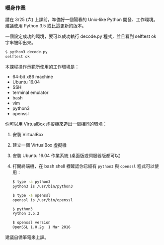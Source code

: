 ### 暖身作業

請在 3/25 (六) 上課前，準備好一個陽春的 Unix-like Python 開發、工作環境。建議使用 Python 3.5 或比這更新的版本。

一個設定成功的環境，要可以成功執行 decode.py 程式，並且看到 selftest ok 字串被印出來。

```bash
$ python3 decode.py
selftest ok
```

本課程操作示範所使用的工作環境是：

  - 64-bit x86 machine
  - Ubuntu 16.04
  - SSH
  - terminal emulator
  - bash
  - vim
  - python3
  - openssl

你可以用 VirtualBox 虛擬機來造出一個相同的環境：

 1. 安裝 VirtualBox

 2. 建立一個 VirtualBox 虛擬機

 3. 安裝 Ubuntu 16.04 作業系統 (桌面版或伺服器版都可以)

 4. 打開終端機，在 bash shell 裡確認你已經有 `python3` 與 `openssl` 程式可以使用：

    ```bash
    $ type -a python3
    python3 is /usr/bin/python3

    $ type -a openssl
    openssl is /usr/bin/openssl

    $ python3
    Python 3.5.2

    $ openssl version
    OpenSSL 1.0.2g  1 Mar 2016
    ```

建議自備筆電來上課。
